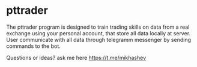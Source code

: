 # pttrader
The pttrader program is designed to train trading skills on data from a real exchange using your personal account, that store all data locally at server. User communicate with all data through telegramm messenger by sending commands to the bot.


Questions or ideas? ask me here https://t.me/mikhashev
